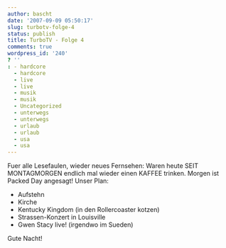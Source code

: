 ```yaml
---
author: bascht
date: '2007-09-09 05:50:17'
slug: turbotv-folge-4
status: publish
title: TurboTV - Folge 4
comments: true
wordpress_id: '240'
? ''
: - hardcore
  - hardcore
  - live
  - live
  - musik
  - musik
  - Uncategorized
  - unterwegs
  - unterwegs
  - urlaub
  - urlaub
  - usa
  - usa
---
```


Fuer alle Lesefaulen, wieder neues Fernsehen:
Waren heute SEIT MONTAGMORGEN endlich mal wieder einen KAFFEE
trinken. Morgen ist Packed Day angesagt! Unser Plan:

-   Aufstehn
-   Kirche
-   Kentucky Kingdom (in den Rollercoaster kotzen)
-   Strassen-Konzert in Louisville
-   Gwen Stacy live! (irgendwo im Sueden)

Gute Nacht!


